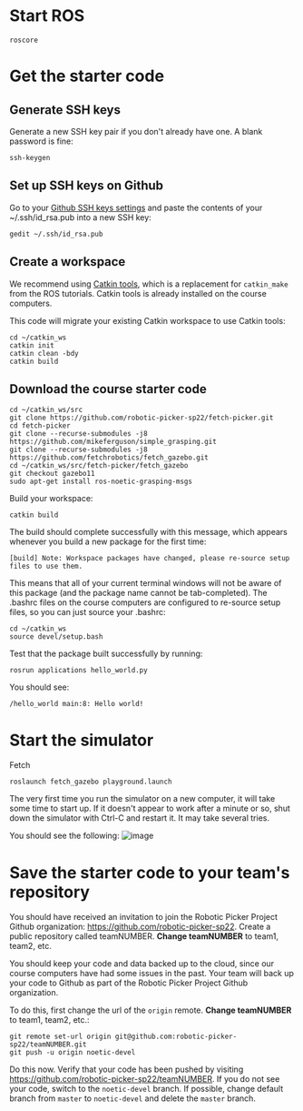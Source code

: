 # Start ROS
```
roscore
```

# Get the starter code
## Generate SSH keys
Generate a new SSH key pair if you don't already have one.
A blank password is fine:
```
ssh-keygen
```

## Set up SSH keys on Github
Go to your [Github SSH keys settings](https://github.com/settings/keys) and paste the contents of your ~/.ssh/id_rsa.pub into a new SSH key:
```
gedit ~/.ssh/id_rsa.pub
```

## Create a workspace
We recommend using [Catkin tools](https://catkin-tools.readthedocs.io/en/latest/), which is a replacement for `catkin_make` from the ROS tutorials.
Catkin tools is already installed on the course computers.

This code will migrate your existing Catkin workspace to use Catkin tools:
```
cd ~/catkin_ws
catkin init
catkin clean -bdy
catkin build
```

## Download the course starter code
```
cd ~/catkin_ws/src
git clone https://github.com/robotic-picker-sp22/fetch-picker.git
cd fetch-picker
git clone --recurse-submodules -j8 https://github.com/mikeferguson/simple_grasping.git 
git clone --recurse-submodules -j8 https://github.com/fetchrobotics/fetch_gazebo.git
cd ~/catkin_ws/src/fetch-picker/fetch_gazebo
git checkout gazebo11
sudo apt-get install ros-noetic-grasping-msgs
```

Build your workspace:
```
catkin build
```

The build should complete successfully with this message, which appears whenever you build a new package for the first time:
```
[build] Note: Workspace packages have changed, please re-source setup files to use them.
```
This means that all of your current terminal windows will not be aware of this package (and the package name cannot be tab-completed).
The .bashrc files on the course computers are configured to re-source setup files, so you can just source your .bashrc:
```
cd ~/catkin_ws
source devel/setup.bash
```

Test that the package built successfully by running:
```
rosrun applications hello_world.py
```

You should see:
```
/hello_world main:8: Hello world!
```

# Start the simulator

Fetch 

```
roslaunch fetch_gazebo playground.launch
```

The very first time you run the simulator on a new computer, it will take some time to start up.
If it doesn't appear to work after a minute or so, shut down the simulator with Ctrl-C and restart it.
It may take several tries.

You should see the following:
![image](https://cloud.githubusercontent.com/assets/1175286/24824318/18f2ebdc-1bbe-11e7-92aa-daf69c40bc35.png)


# Save the starter code to your team's repository
You should have received an invitation to join the Robotic Picker Project Github organization: https://github.com/robotic-picker-sp22. Create a public repository called teamNUMBER. **Change teamNUMBER** to team1, team2, etc.

You should keep your code and data backed up to the cloud, since our course computers have had some issues in the past.
Your team will back up your code to Github as part of the Robotic Picker Project Github organization.

To do this, first change the url of the `origin` remote.
**Change teamNUMBER** to team1, team2, etc.:
```
git remote set-url origin git@github.com:robotic-picker-sp22/teamNUMBER.git
git push -u origin noetic-devel
```

Do this now.
Verify that your code has been pushed by visiting https://github.com/robotic-picker-sp22/teamNUMBER.
If you do not see your code, switch to the `noetic-devel` branch.
If possible, change default branch from `master` to `noetic-devel` and delete the `master` branch.